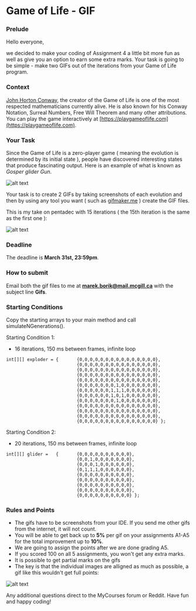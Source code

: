 # Game of Life - GIF

### Prelude

Hello everyone,

we decided to make your coding of Assignment 4 a little bit more fun as well as give you an option to earn some extra marks. Your task is going to be simple - make two GIFs out of the iterations from your Game of Life program.

### Context

[John Horton Conway](https://en.wikipedia.org/wiki/John_Horton_Conway), the creator of the Game of Life is one of the most respected mathematicians currently alive. He is also known for his Conway Notation, Surreal Numbers, Free Will Theorem and many other attributions. You can play the game interactively at [https://playgameoflife.com](https://playgameoflife.com).

### Your Task
Since the Game of Life is a zero-player game ( meaning the evolution is determined by its initial state ), people have discovered interesting states that produce fascinating output. Here is an example of what is known as *Gosper glider Gun*. 

![alt text](https://upload.wikimedia.org/wikipedia/commons/e/e5/Gospers_glider_gun.gif)

Your task is to create 2 GIFs by taking screenshots of each evolution and then by using any tool you want ( such as [gifmaker.me](https://gifmaker.me) ) create the GIF files. 

This is my take on pentadec with 15 iterations ( the 15th iteration is the same as the first one ):

![alt text](https://media.giphy.com/media/4NcZqzQLKQRPv7gxKA/giphy.gif)

### Deadline
The deadline is **March 31st, 23:59pm**.

### How to submit
Email both the gif files to me at **marek.borik@mail.mcgill.ca** with the subject line **Gifs**.

### Starting Conditions
Copy the starting arrays to your main method and call simulateNGenerations().

Starting Condition 1:
- 16 iterations, 150 ms between frames, infinite loop
```
int[][] exploder = {       {0,0,0,0,0,0,0,0,0,0,0,0,0,0,0}, 
                           {0,0,0,0,0,0,0,0,0,0,0,0,0,0,0}, 
                           {0,0,0,0,0,0,0,0,0,0,0,0,0,0,0},
                           {0,0,0,0,0,0,0,0,0,0,0,0,0,0,0}, 
                           {0,0,0,0,0,0,0,0,0,0,0,0,0,0,0}, 
                           {0,0,0,0,0,0,0,1,0,0,0,0,0,0,0}, 
                           {0,0,0,0,0,0,1,1,1,0,0,0,0,0,0}, 
                           {0,0,0,0,0,0,1,0,1,0,0,0,0,0,0}, 
                           {0,0,0,0,0,0,0,1,0,0,0,0,0,0,0}, 
                           {0,0,0,0,0,0,0,0,0,0,0,0,0,0,0},
                           {0,0,0,0,0,0,0,0,0,0,0,0,0,0,0}, 
                           {0,0,0,0,0,0,0,0,0,0,0,0,0,0,0},
                           {0,0,0,0,0,0,0,0,0,0,0,0,0,0,0} };
```
Starting Condition 2:
- 20 iterations, 150 ms between frames, infinite loop
```
int[][] glider =   {       {0,0,0,0,0,0,0,0,0,0}, 
                           {0,0,1,0,0,0,0,0,0,0}, 
                           {0,0,0,1,0,0,0,0,0,0}, 
                           {0,1,1,1,0,0,0,0,0,0}, 
                           {0,0,0,0,0,0,0,0,0,0}, 
                           {0,0,0,0,0,0,0,0,0,0}, 
                           {0,0,0,0,0,0,0,0,0,0}, 
                           {0,0,0,0,0,0,0,0,0,0},
                           {0,0,0,0,0,0,0,0,0,0} };
```
### Rules and Points
- The gifs have to be screenshots from your IDE. If you send me other gifs from the internet, it will not count.
- You will be able to get back up to **5%** per gif on your assignments A1-A5 for the total improvement up to **10%**.
- We are going to assign the points after we are done grading A5.
- If you scored 100 on all 5 assignments, you won't get any extra marks.
- It is possible to get partial marks on the gifs
- The key is that the individual images are alligned as much as possible, a gif like this wouldn't get full points:

![alt text](https://media.giphy.com/media/kKKHCM0FNngYwqzP9W/giphy.gif)

Any additional questions direct to the MyCourses forum or Reddit. Have fun and happy coding!
